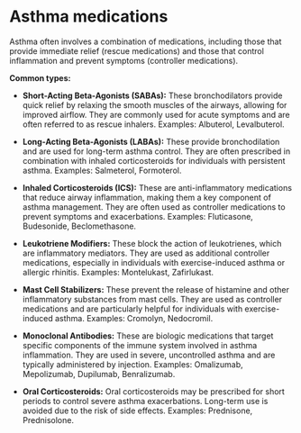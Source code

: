 # Asthma medications

Asthma often involves a combination of medications, including those that provide immediate relief (rescue medications) and those that control inflammation and prevent symptoms (controller medications). 

**Common types:**

* **Short-Acting Beta-Agonists (SABAs):** These bronchodilators provide quick relief by relaxing the smooth muscles of the airways, allowing for improved airflow. They are commonly used for acute symptoms and are often referred to as rescue inhalers. Examples: Albuterol, Levalbuterol.

* **Long-Acting Beta-Agonists (LABAs):** These provide bronchodilation and are used for long-term asthma control. They are often prescribed in combination with inhaled corticosteroids for individuals with persistent asthma. Examples: Salmeterol, Formoterol.

* **Inhaled Corticosteroids (ICS):** These are anti-inflammatory medications that reduce airway inflammation, making them a key component of asthma management. They are often used as controller medications to prevent symptoms and exacerbations. Examples: Fluticasone, Budesonide, Beclomethasone.

* **Leukotriene Modifiers:** These block the action of leukotrienes, which are inflammatory mediators. They are used as additional controller medications, especially in individuals with exercise-induced asthma or allergic rhinitis. Examples: Montelukast, Zafirlukast.

* **Mast Cell Stabilizers:** These prevent the release of histamine and other inflammatory substances from mast cells. They are used as controller medications and are particularly helpful for individuals with exercise-induced asthma. Examples: Cromolyn, Nedocromil.

* **Monoclonal Antibodies:** These are biologic medications that target specific components of the immune system involved in asthma inflammation. They are used in severe, uncontrolled asthma and are typically administered by injection. Examples: Omalizumab, Mepolizumab, Dupilumab, Benralizumab.

* **Oral Corticosteroids:** Oral corticosteroids may be prescribed for short periods to control severe asthma exacerbations. Long-term use is avoided due to the risk of side effects. Examples: Prednisone, Prednisolone.
